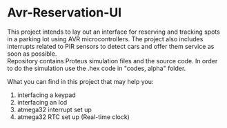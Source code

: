 # Avr-Reservation-UI
This project intends to lay out an interface for reserving and tracking spots in a parking lot using AVR microcontrollers. 
The project also includes interrupts related to PIR sensors to detect cars and offer them service as soon as possible.  
Repository contains Proteus simulation files and the source code.
In order to do the simulation use the .hex code in "codes, alpha" folder.

What you can find in this project that may help you:
1. interfacing a keypad
2. interfacing an lcd
3. atmega32 interrupt set up
4. atmega32 RTC set up (Real-time clock)

